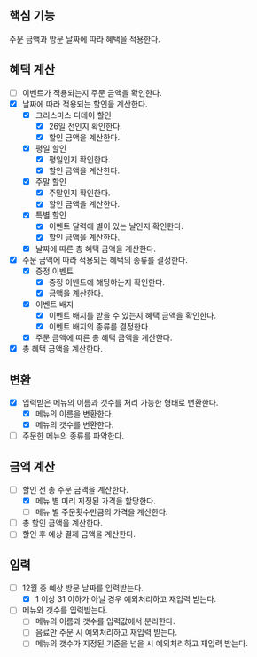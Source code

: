 ## 핵심 기능
주문 금액과 방문 날짜에 따라 혜택을 적용한다.

## 혜택 계산
- [ ] 이벤트가 적용되는지 주문 금액을 확인한다.
- [x] 날짜에 따라 적용되는 할인을 계산한다.
  - [x] 크리스마스 디데이 할인
    - [x] 26일 전인지 확인한다.
    - [x] 할인 금액을 계산한다.
  - [x] 평일 할인
    - [x] 평일인지 확인한다.
    - [x] 할인 금액을 계산한다.
  - [x] 주말 할인
    - [x] 주말인지 확인한다.
    - [x] 할인 금액을 계산한다.
  - [x] 특별 할인
    - [x] 이벤트 달력에 별이 있는 날인지 확인한다.
    - [x] 할인 금액을 계산한다.
  - [x] 날짜에 따른 총 혜택 금액을 계산한다.
- [x] 주문 금액에 따라 적용되는 혜택의 종류를 결정한다.
  - [x] 증정 이벤트
    - [x] 증정 이벤트에 해당하는지 확인한다.
    - [x] 금액을 계산한다.
  - [x] 이벤트 배지
    - [x] 이벤트 배지를 받을 수 있는지 혜택 금액을 확인한다.
    - [x] 이벤트 배지의 종류를 결정한다.
  - [x] 주문 금액에 따른 총 혜택 금액을 계산한다.
- [x] 총 혜택 금액을 계산한다.

## 변환
- [x] 입력받은 메뉴의 이름과 갯수를 처리 가능한 형태로 변환한다.
  - [x] 메뉴의 이름을 변환한다.
  - [x] 메뉴의 갯수를 변환한다.
- [ ] 주문한 메뉴의 종류를 파악한다.

## 금액 계산
- [ ] 할인 전 총 주문 금액을 계산한다.
    - [x] 메뉴 별 미리 지정된 가격을 할당한다.
    - [ ] 메뉴 별 주문횟수만큼의 가격을 계산한다.
- [ ] 총 할인 금액을 계산한다.
- [ ] 할인 후 예상 결제 금액을 계산한다.

## 입력
- [ ] 12월 중 예상 방문 날짜를 입력받는다.
  - [x] 1 이상 31 이하가 아닐 경우 예외처리하고 재입력 받는다.
- [ ] 메뉴와 갯수를 입력받는다.
  - [ ] 메뉴의 이름과 갯수를 입력값에서 분리한다.
  - [ ] 음료만 주문 시 예외처리하고 재입력 받는다.
  - [ ] 메뉴의 갯수가 지정된 기준을 넘을 시 예외처리하고 재입력 받는다.